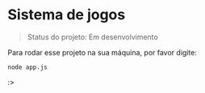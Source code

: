 <h1> Sistema de jogos </h1>

> Status do projeto: Em desenvolvimento

Para rodar esse projeto na sua máquina, por favor digite:
```
node app.js
```
:>